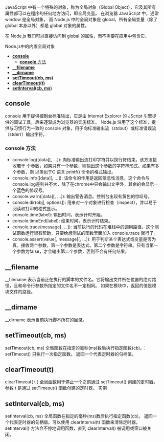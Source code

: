 JavaScript 中有一个特殊的对象，称为全局对象（Global Object），它及其所有属性都可以在程序的任何地方访问，即全局变量。
在浏览器 JavaScript 中，通常 window 是全局对象， 而 Node.js 中的全局对象是 global，所有全局变量（除了 global 本身以外）都是 global 对象的属性。

在 Node.js 我们可以直接访问到 global 的属性，而不需要在应用中包含它。

Node.js中的内置全局对象
- [**console**](#console)
	- [**console** 方法](#console-%e6%96%b9%e6%b3%95)
- [**__filename**](#filename)
- [**__dirname**](#dirname)
- [**setTimeout(cb, ms)**](#settimeoutcb-ms)
- [**clearTimeout(t)**](#cleartimeoutt)
- [**setInterval(cb, ms)**](#setintervalcb-ms)

## **console**
console 用于提供控制台标准输出，它是由 Internet Explorer 的 JScript 引擎提供的调试工具，后来逐渐成为浏览器的实施标准。
Node.js 沿用了这个标准，提供与习惯行为一致的 console 对象，用于向标准输出流（stdout）或标准错误流（stderr）输出字符。

### **console** 方法
- console.log([data][, ...]):
向标准输出流打印字符并以换行符结束。该方法接收若干 个参数，如果只有一个参数，则输出这个参数的字符串形式。如果有多个参数，则 以类似于C 语言 printf() 命令的格式输出。
- console.info([data][, ...]):
该命令的作用是返回信息性消息，这个命令与console.log差别并不大，除了在chrome中只会输出文字外，其余的会显示一个蓝色的惊叹号。
- console.warn([data][, ...]):
输出警告消息。控制台出现有黄色的惊叹号。
- console.dir(obj[, options]):
用来对一个对象进行检查（inspect），并以易于阅读和打印的格式显示。
- console.time(label):
输出时间，表示计时开始。
- console.timeEnd(label):
结束时间，表示计时结束。
- console.trace(message[, ...]):
当前执行的代码在堆栈中的调用路径，这个测试函数运行很有帮助，只要给想测试的函数里面加入 console.trace 就行了。
- console.assert(value[, message][, ...]):
用于判断某个表达式或变量是否为真，接收两个参数，第一个参数是表达式，第二个参数是字符串。只有当第一个参数为false，才会输出第二个参数，否则不会有任何结果。

## **__filename**
__filename 表示当前正在执行的脚本的文件名。它将输出文件所在位置的绝对路径，且和命令行参数所指定的文件名不一定相同。 如果在模块中，返回的值是模块文件的路径。

## **__dirname**
__dirname 表示当前执行脚本所在的目录。

## **setTimeout(cb, ms)**
setTimeout(cb, ms) 全局函数在指定的毫秒(ms)数后执行指定函数(cb)。：setTimeout() 只执行一次指定函数。
返回一个代表定时器的句柄值。

## **clearTimeout(t)**
clearTimeout( t ) 全局函数用于停止一个之前通过 setTimeout() 创建的定时器。 参数 t 是通过 setTimeout() 函数创建的定时器。
实例

## **setInterval(cb, ms)**
setInterval(cb, ms) 全局函数在指定的毫秒(ms)数后执行指定函数(cb)。
返回一个代表定时器的句柄值。可以使用 clearInterval(t) 函数来清除定时器。
setInterval() 方法会不停地调用函数，直到 clearInterval() 被调用或窗口被关闭。